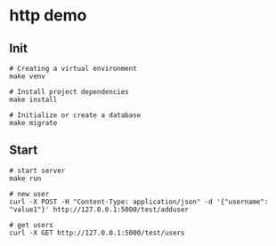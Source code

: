 # http demo


## Init

```shell
# Creating a virtual environment
make venv

# Install project dependencies
make install

# Initialize or create a database
make migrate
```


## Start

```shell
# start server
make run

# new user
curl -X POST -H "Content-Type: application/json" -d '{"username": "value1"}' http://127.0.0.1:5000/test/adduser

# get users
curl -X GET http://127.0.0.1:5000/test/users
```
